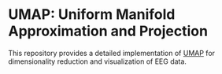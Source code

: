 # UMAP: Uniform Manifold Approximation and Projection

This repository provides a detailed implementation of [UMAP](https://pair-code.github.io/understanding-umap/#:~:text=The%20biggest%20difference%20between%20the%20the%20output%20of,relations%20are%20potentially%20more%20meaningful%20than%20in%20t-SNE.) for dimensionality reduction and visualization of EEG data.


